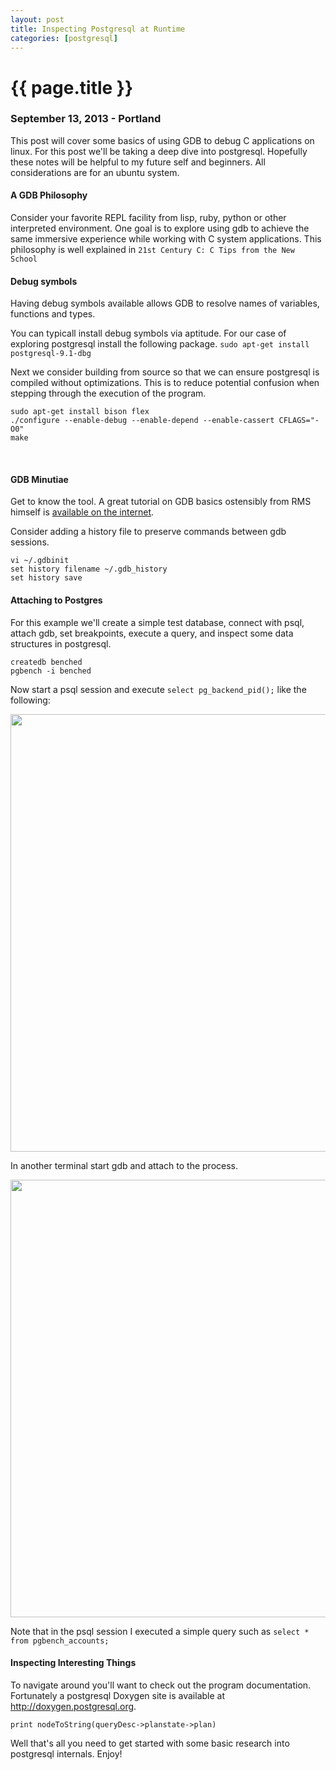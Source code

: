 ```yaml
---
layout: post
title: Inspecting Postgresql at Runtime
categories: [postgresql]
---
```


# {{ page.title }}

### September 13, 2013 - Portland

This post will cover some basics of using GDB to debug C applications on linux.  For this post we'll be taking a deep dive into postgresql.  Hopefully these notes will be helpful to my future self and beginners.  All considerations are for an ubuntu system.

####  A GDB Philosophy

Consider your favorite REPL facility from lisp, ruby, python or other interpreted environment.  One goal is to explore using gdb to achieve the same immersive experience while working with C system applications.  This philosophy is well explained in `21st Century C: C Tips from the New School`

####  Debug symbols

Having debug symbols available allows GDB to resolve names of variables, functions and types.

You can typicall install debug symbols via aptitude.  For our case of exploring postgresql install the following package.  `sudo apt-get install postgresql-9.1-dbg`

Next we consider building from source so that we can ensure postgresql is compiled without optimizations.  This is to reduce potential confusion when stepping through the execution of the program.

```
sudo apt-get install bison flex
./configure --enable-debug --enable-depend --enable-cassert CFLAGS="-O0"
make
```

&nbsp;

####  GDB Minutiae

Get to know the tool.  A great tutorial on GDB basics ostensibly from RMS himself is <a href="http://www.unknownroad.com/rtfm/gdbtut/">available on the internet</a>.

Consider adding a history file to preserve commands between gdb sessions.

```
vi ~/.gdbinit
set history filename ~/.gdb_history
set history save
```

<p></p>

####  Attaching to Postgres

For this example we'll create a simple test database, connect with psql, attach gdb, set breakpoints, execute a query, and inspect some data structures in postgresql.

```
createdb benched
pgbench -i benched
```

Now start a psql session and execute `select pg_backend_pid();` like the following:

<img src="/images/pgbackend.png" width="700"/>

In another terminal start gdb and attach to the process.

<img src="/images/pg_debug_session2.png" width="700"/>

Note that in the psql session I executed a simple query such as `select * from pgbench_accounts;`

#### Inspecting Interesting Things

To navigate around you'll want to check out the program documentation.  Fortunately a postgresql Doxygen site is available at <a href="http://doxygen.postgresql.org">http://doxygen.postgresql.org</a>.

`print nodeToString(queryDesc->planstate->plan)`

Well that's all you need to get started with some basic research into postgresql internals.  Enjoy!

